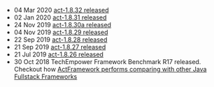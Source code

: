 <ul>
<li>
    <span class="news-date">04 Mar 2020</span>
    <span class="news-text">
        <a href="https://github.com/actframework/actframework/milestone/80?closed=1">
            act-1.8.32 released
        </a>
    </span>
</li>
<li>
    <span class="news-date">02 Jan 2020</span>
    <span class="news-text">
        <a href="https://github.com/actframework/actframework/milestone/79?closed=1">
            act-1.8.31 released
        </a>
    </span>
</li>
<li>
    <span class="news-date">24 Nov 2019</span>
    <span class="news-text">
        <a href="https://github.com/actframework/actframework/milestone/78?closed=1">
            act-1.8.30a released
        </a>
    </span>
</li>
<li>
    <span class="news-date">04 Nov 2019</span>
    <span class="news-text">
        <a href="https://github.com/actframework/actframework/milestone/77?closed=1">
            act-1.8.29 released
        </a>
    </span>
</li>
<li>
    <span class="news-date">22 Sep 2019</span>
    <span class="news-text">
        <a href="https://github.com/actframework/actframework/milestone/76?closed=1">
            act-1.8.28 released
        </a>
    </span>
</li>
<li>
    <span class="news-date">21 Sep 2019</span>
    <span class="news-text">
        <a href="https://github.com/actframework/actframework/milestone/75?closed=1">
            act-1.8.27 released
        </a>
    </span>
</li>
<li>
    <span class="news-date">21 Jul 2019</span>
    <span class="news-text">
        <a href="https://github.com/actframework/actframework/milestone/74?closed=1">
            act-1.8.26 released
        </a>
    </span>
</li>
<li>
    <span class="news-date">30 Oct 2018</span>
    <span class="news-text">
        TechEmpower Framework Benchmark R17 released. Checkout how
        <a href="https://www.techempower.com/benchmarks/#section=data-r17&hw=ph&test=fortune&l=zik0vz-1&c=4&o=4">
            ActFramework performs comparing with other Java Fullstack Frameworks
        </a>
    </span>
</li>
</ul>
